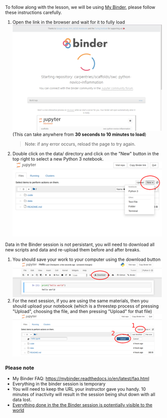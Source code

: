 To follow along with the lesson, we will be using [My
Binder](https://mybinder.org), please follow these instructions carefully.

1. Open the link in the browser and wait for it to fully load
   ![Binder loading screen](img/binder-start.png) (This can take anywhere from
   **30 seconds to 10 minutes to load**)
   > Note: if any error occurs, reload the page to try again.
2. Double click on the data/ directory and click on the "New" button in the top
   right to select a new Python 3 notebook.
   ![Image of Jupyter Notebook interface creating a new Python 3 notebook](img/new-py3.png)

Data in the Binder session is not persistant, you will need to download all new
scripts and data and re-upload them before and after breaks. 

1. You should save your work to your computer using the download button
   ![Downloading a Jupyter Notebook that says "hello world"](img/download-notebook.png)
2. For the next session, if you are using the same materials, then you should
   upload your notebook (which is a threestep process of pressing "Upload",
   choosing the file, and then pressing "Upload" for that file)
   ![Two step process to upload a file to Binder](img/upload-notebook.png)

### Please note

 - My Binder FAQ: <https://mybinder.readthedocs.io/en/latest/faq.html>
 - Everything in the binder session is temporary
 - You will need to keep the URL your instructor gave you handy. 10 minutes of
   inactivity will result in the session being shut down with all data lost. 
 - [Everything done in the the Binder session is potentially visible to the world](https://mybinder.readthedocs.io/en/latest/faq.html#can-i-push-data-from-my-binder-session-back-to-my-repository)

